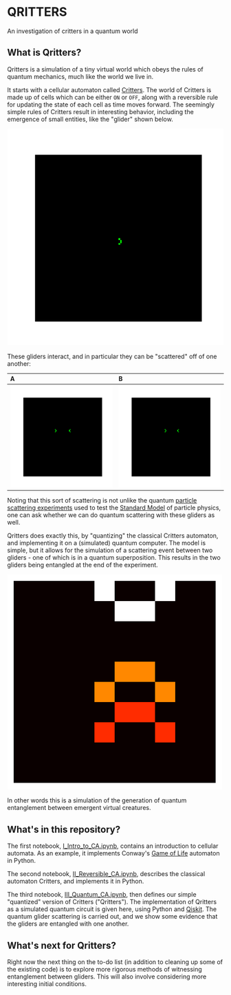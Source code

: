 # QRITTERS
An investigation of critters in a quantum world

## What is Qritters?
Qritters is a simulation of a tiny virtual world which obeys the rules of quantum mechanics, much like the world we live in. 

It starts with a cellular automaton called [Critters](https://en.wikipedia.org/wiki/Critters_(cellular_automaton)). The world of Critters is made up of cells which can be either `ON` or `OFF`, along with a reversible rule for updating the state of each cell as time moves forward. The seemingly simple rules of Critters result in interesting behavior, including the emergence of small entities, like the "glider" shown below.

![glider](img/glider.gif)

These gliders interact, and in particular they can be "scattered" off of one another:

A | B
:- | :- 
![glider_scattering_1](img/glider_scattering_1.gif) | ![glider_scattering_2](img/glider_scattering_2.gif)

Noting that this sort of scattering is not unlike the quantum [particle scattering experiments](https://en.wikipedia.org/wiki/Scattering) used to test the [Standard Model](https://en.wikipedia.org/wiki/Standard_Model) of particle physics, one can ask whether we can do quantum scattering with these gliders as well.

Qritters does exactly this, by "quantizing" the classical Critters automaton, and implementing it on a (simulated) quantum computer. The model is simple, but it allows for the simulation of a scattering event between two gliders - one of which is in a quantum superposition. This results in the two gliders being entangled at the end of the experiment.

![quantum superposition scattering](img/quantum_superposition_no_bar.gif) 

In other words this is a simulation of the generation of quantum entanglement between emergent virtual creatures.

## What's in this repository?
The first notebook, [I_Intro_to_CA.ipynb](I_Intro_to_CA.ipynb), contains an introduction to cellular automata. As an example, it implements Conway's [Game of Life](https://en.wikipedia.org/wiki/Conway%27s_Game_of_Life) automaton in Python.

The second notebook, [II_Reversible_CA.ipynb](II_Reversible_CA.ipynb), describes the classical automaton Critters, and implements it in Python.

The third notebook, [III_Quantum_CA.ipynb](III_Quantum_CA.ipynb), then defines our simple "quantized" version of Critters ("Qritters"). The implementation of Qritters as a simulated quantum circuit is given here, using Python and [Qiskit](https://qiskit.org). The quantum glider scattering is carried out, and we show some evidence that the gliders are entangled with one another.

## What's next for Qritters?
Right now the next thing on the to-do list (in addition to cleaning up some of the existing code) is to explore more rigorous methods of witnessing entanglement between gliders. This will also involve considering more interesting initial conditions.